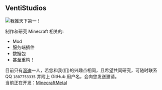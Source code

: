 ## VentiStudios

![我推天下第一！](https://github.com/user-attachments/assets/d4fc7d8d-c4e0-4c3a-84f1-6d0ab0f8aac7)


制作和研究 Minecraft 相关的:
- Mod
- 服务端插件
- 数据包
- 甚至重构！

目前只有[温迪](https://github.com/YiZhiMCQiu)一人，若您和我(们)的兴趣点相同，且希望共同研究，可随时联系 QQ `1807753335` 并附上 GitHub 用户名，会向您发送邀请。<br>
当前正在开发：[MinecraftMetal](https://github.com/VentiStudios/MinecraftMetal)
